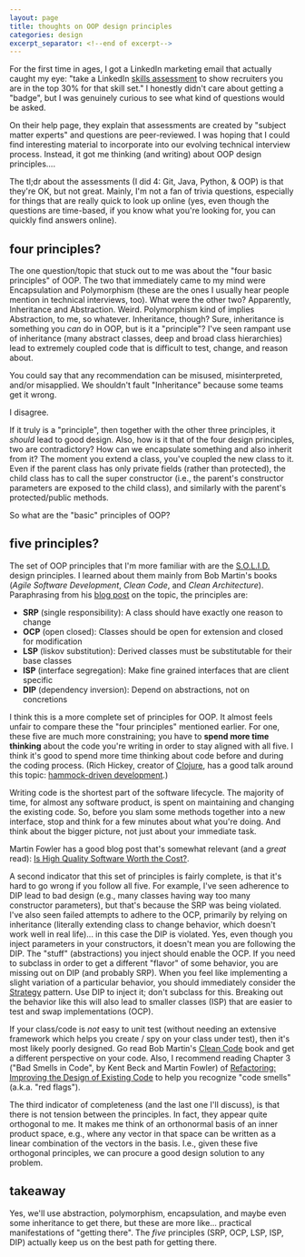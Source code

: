 ```yaml
---
layout: page
title: thoughts on OOP design principles
categories: design
excerpt_separator: <!--end of excerpt-->
---
```


For the first time in ages, I got a LinkedIn marketing email that actually caught my eye: "take a LinkedIn [skills assessment](https://www.linkedin.com/help/linkedin/answer/a507663/linkedin-skill-assessments?lang=en) to show recruiters you are in the top 30% for that skill set." I honestly didn't care about getting a "badge", but I was genuinely curious to see what kind of questions would be asked.

On their help page, they explain that assessments are created by "subject matter experts" and questions are peer-reviewed. I was hoping that I could find interesting material to incorporate into our evolving technical interview process. Instead, it got me thinking (and writing) about OOP design principles....

<!--end of excerpt-->

The tl;dr about the assessments (I did 4: Git, Java, Python, & OOP) is that they're OK, but not great. Mainly, I'm not a fan of trivia questions, especially for things that are really quick to look up online (yes, even though the questions are time-based, if you know what you're looking for, you can quickly find answers online).

## four principles?

The one question/topic that stuck out to me was about the "four basic principles" of OOP. The two that immediately came to my mind were Encapsulation and Polymorphism (these are the ones I usually hear people mention in technical interviews, too). What were the other two? Apparently, Inheritance and Abstraction. Weird. Polymorphism kind of implies Abstraction, to me, so whatever. Inheritance, though? Sure, inheritance is something you _can_ do in OOP, but is it a "principle"? I've seen rampant use of inheritance (many abstract classes, deep and broad class hierarchies) lead to extremely coupled code that is difficult to test, change, and reason about.

You could say that any recommendation can be misused, misinterpreted, and/or misapplied. We shouldn't fault "Inheritance" because some teams get it wrong. 

I disagree. 

If it truly is a "principle", then together with the other three principles, it _should_ lead to good design. Also, how is it that of the four design principles, two are contradictory? How can we encapsulate something and also inherit from it? The moment you extend a class, you've coupled the new class to it. Even if the parent class has only private fields (rather than protected), the child class has to call the super constructor (i.e., the parent's constructor parameters are exposed to the child class), and similarly with the parent's protected/public methods.

So what are the "basic" principles of OOP?


## five principles?

The set of OOP principles that I'm more familiar with are the [S.O.L.I.D.](https://en.wikipedia.org/wiki/SOLID) design principles. I learned about them mainly from Bob Martin's books (_Agile Software Development_, _Clean Code_, and _Clean Architecture_). Paraphrasing from his [blog post](http://butunclebob.com/ArticleS.UncleBob.PrinciplesOfOod) on the topic, the principles are:

  * **SRP** (single responsibility): A class should have exactly one reason to change
  * **OCP** (open closed): Classes should be open for extension and closed for modification
  * **LSP** (liskov substitution): Derived classes must be substitutable for their base classes
  * **ISP** (interface segregation): Make fine grained interfaces that are client specific
  * **DIP** (dependency inversion): Depend on abstractions, not on concretions

I think this is a more complete set of principles for OOP. It almost feels unfair to compare these the "four principles" mentioned earlier. For one, these five are much more constraining; you have to **spend more time thinking** about the code you're writing in order to stay aligned with all five. I think it's good to spend more time thinking about code before and during the coding process. (Rich Hickey, creator of [Clojure](https://clojure.org), has a good talk around this topic: [hammock-driven development](https://youtu.be/f84n5oFoZBc).)

Writing code is the shortest part of the software lifecycle. The majority of time, for almost any software product, is spent on maintaining and changing the existing code. So, before you slam some methods together into a new interface, stop and think for a few minutes about what you're doing. And think about the bigger picture, not just about your immediate task. 

Martin Fowler has a good blog post that's somewhat relevant (and a _great_ read): [Is High Quality Software Worth the Cost?](https://martinfowler.com/articles/is-quality-worth-cost.html).

A second indicator that this set of principles is fairly complete, is that it's hard to go wrong if you follow all five. For example, I've seen adherence to DIP lead to bad design (e.g., many classes having way too many constructor parameters), but that's because the SRP was being violated. I've also seen failed attempts to adhere to the OCP, primarily by relying on inheritance (literally extending class to change behavior, which doesn't work well in real life)... in this case the DIP is violated. Yes, even though you inject parameters in your constructors, it doesn't mean you are following the DIP. The "stuff" (abstractions) you inject should enable the OCP. If you need to subclass in order to get a different "flavor" of some behavior, you are missing out on DIP (and probably SRP). When you feel like implementing a slight variation of a particular behavior, you should immediately consider the [Strategy](https://sourcemaking.com/design_patterns/strategy) pattern. Use DIP to inject it; don't subclass for this. Breaking out the behavior like this will also lead to smaller classes (ISP) that are easier to test and swap implementations (OCP).

If your class/code is _not_ easy to unit test (without needing an extensive framework which helps you create / spy on your class under test), then it's most likely poorly designed. Go read Bob Martin's [Clean Code](https://www.amazon.com/dp/0132350882) book and get a different perspective on your code. Also, I recommend reading Chapter 3 ("Bad Smells in Code", by Kent Beck and Martin Fowler) of [Refactoring: Improving the Design of Existing Code](https://www.amazon.com/dp/0134757599) to help you recognize "code smells" (a.k.a. "red flags").

The third indicator of completeness (and the last one I'll discuss), is that there is not tension between the principles. In fact, they appear quite orthogonal to me. It makes me think of an orthonormal basis of an inner product space, e.g., where any vector in that space can be written as a linear combination of the vectors in the basis. I.e., given these five orthogonal principles, we can procure a good design solution to any problem.

## takeaway

Yes, we'll use abstraction, polymorphism, encapsulation, and maybe even some inheritance to get there, but these are more like... practical manifestations of "getting there". The _five_ principles (SRP, OCP, LSP, ISP, DIP) actually keep us on the best path for getting there.
